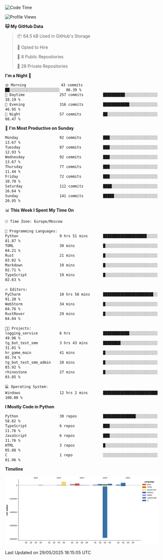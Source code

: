<!--START_SECTION:waka-->
![Code Time](http://img.shields.io/badge/Code%20Time-681%20hrs-blue)

![Profile Views](http://img.shields.io/badge/Profile%20Views-0-blue)

**🐱 My GitHub Data** 

> 📦 64.5 kB Used in GitHub's Storage 
 > 
> 💼 Opted to Hire
 > 
> 📜 8 Public Repositories 
 > 
> 🔑 28 Private Repositories 
 > 
**I'm a Night 🦉** 

```text
🌞 Morning                43 commits          ██░░░░░░░░░░░░░░░░░░░░░░░   06.39 % 
🌆 Daytime                257 commits         ██████████░░░░░░░░░░░░░░░   38.19 % 
🌃 Evening                316 commits         ████████████░░░░░░░░░░░░░   46.95 % 
🌙 Night                  57 commits          ██░░░░░░░░░░░░░░░░░░░░░░░   08.47 % 
```
📅 **I'm Most Productive on Sunday** 

```text
Monday                   92 commits          ███░░░░░░░░░░░░░░░░░░░░░░   13.67 % 
Tuesday                  87 commits          ███░░░░░░░░░░░░░░░░░░░░░░   12.93 % 
Wednesday                92 commits          ███░░░░░░░░░░░░░░░░░░░░░░   13.67 % 
Thursday                 77 commits          ███░░░░░░░░░░░░░░░░░░░░░░   11.44 % 
Friday                   72 commits          ███░░░░░░░░░░░░░░░░░░░░░░   10.70 % 
Saturday                 112 commits         ████░░░░░░░░░░░░░░░░░░░░░   16.64 % 
Sunday                   141 commits         █████░░░░░░░░░░░░░░░░░░░░   20.95 % 
```


📊 **This Week I Spent My Time On** 

```text
🕑︎ Time Zone: Europe/Moscow

💬 Programming Languages: 
Python                   9 hrs 51 mins       ████████████████████░░░░░   81.87 % 
TOML                     30 mins             █░░░░░░░░░░░░░░░░░░░░░░░░   04.21 % 
Rust                     21 mins             █░░░░░░░░░░░░░░░░░░░░░░░░   03.02 % 
Markdown                 19 mins             █░░░░░░░░░░░░░░░░░░░░░░░░   02.71 % 
TypeScript               19 mins             █░░░░░░░░░░░░░░░░░░░░░░░░   02.63 % 

🔥 Editors: 
PyCharm                  10 hrs 58 mins      ███████████████████████░░   91.20 % 
WebStorm                 34 mins             █░░░░░░░░░░░░░░░░░░░░░░░░   04.76 % 
RustRover                29 mins             █░░░░░░░░░░░░░░░░░░░░░░░░   04.04 % 

🐱‍💻 Projects: 
logging_service          6 hrs               ████████████░░░░░░░░░░░░░   49.96 % 
tg_bot_test_smm          3 hrs 43 mins       ████████░░░░░░░░░░░░░░░░░   31.01 % 
hr_game_main             41 mins             █░░░░░░░░░░░░░░░░░░░░░░░░   05.74 % 
tg_bot_test_smm_admin    28 mins             █░░░░░░░░░░░░░░░░░░░░░░░░   03.92 % 
rhinestone               27 mins             █░░░░░░░░░░░░░░░░░░░░░░░░   03.85 % 

💻 Operating System: 
Windows                  12 hrs 2 mins       █████████████████████████   100.00 % 
```

**I Mostly Code in Python** 

```text
Python                   30 repos            ███████████████░░░░░░░░░░   58.82 % 
TypeScript               6 repos             ███░░░░░░░░░░░░░░░░░░░░░░   11.76 % 
JavaScript               6 repos             ███░░░░░░░░░░░░░░░░░░░░░░   11.76 % 
HTML                     3 repos             █░░░░░░░░░░░░░░░░░░░░░░░░   05.88 % 
C                        1 repo              ░░░░░░░░░░░░░░░░░░░░░░░░░   01.96 % 
```



**Timeline**

![Lines of Code chart](https://raw.githubusercontent.com/adlemx/adlemx/main/assets/bar_graph.png)


 Last Updated on 29/05/2025 18:15:05 UTC
<!--END_SECTION:waka-->

